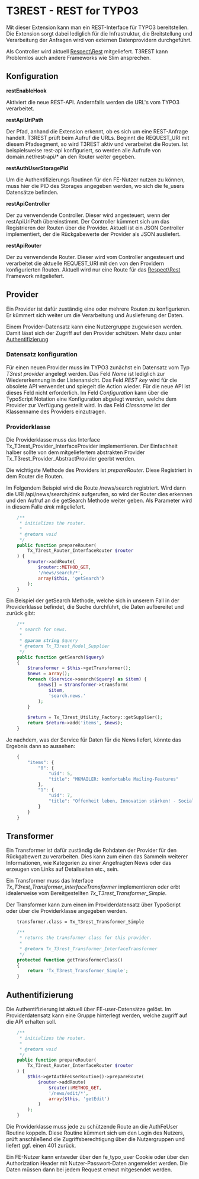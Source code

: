 # T3REST - REST for TYPO3

Mit dieser Extension kann man ein
REST-Interface für TYPO3 bereitstellen.
Die Extension sorgt dabei lediglich für die Infrastruktur,
die Breitstellung und Verarbeitung der Anfragen
wird von externen Datenprovidern durchgeführt.

Als Controller wird aktuell [Respect\Rest](http://respect.github.io/Rest/) mitgeliefert.
T3REST kann Problemlos auch andere Frameworks wie Slim ansprechen.

## Konfiguration

**restEnableHook**

Aktiviert die neue REST-API. Andernfalls werden die URL's vom TYPO3 verarbeitet.

**restApiUriPath**

Der Pfad, anhand die Extension erkennt, ob es sich um eine REST-Anfrage handelt.
T3REST prüft beim Aufruf die URLs. Beginnt die REQUEST_URI mit diesem Pfadsegment,
so wird T3REST aktiv und verarbeitet die Routen.
Ist beispielsweise rest-api konfiguriert, so werden alle Aufrufe
von domain.net/rest-api/* an den Router weiter gegeben.

**restAuthUserStoragePid**

Um die Authentifizierungs Routinen für den FE-Nutzer nutzen zu können,
muss hier die PID des Storages angegeben werden, wo sich die fe_users Datensätze befinden.

**restApiController**

Der zu verwendende Controller. Dieser wird angesteuert,
wenn der restApiUriPath übereinstimmt. Der Controller kümmert sich
um das Registrieren der Routen über die Provider.
Aktuell ist ein JSON Controller implementiert,
der die Rückgabewerte der Provider als JSON ausliefert.

**restApiRouter**

Der zu verwendende Router. Dieser wird vom Controller angesteuert
und verarbeitet die aktuelle REQUEST_URI mit
den von den Providern konfigurierten Routen.
Aktuell wird nur eine Route für
das [Respect\Rest](http://respect.github.io/Rest/) Framework mitgeliefert.


## Provider

Ein Provider ist dafür zuständig eine oder mehrere Routen zu konfigurieren.
Er kümmert sich weiter um die Verarbeitung und Auslieferung der Daten.

Einem Provider-Datensatz kann eine Nutzergruppe zugewiesen werden.
Damit lässt sich der Zugriff auf den Provider schützen.
Mehr dazu unter [Authentifizierung](#authentifizierung)


### Datensatz konfiguration

Für einen neuen Provider muss im TYPO3 zunächst
ein Datensatz vom Typ *T3rest provider* angelegt werden.
Das Feld *Name* ist lediglich zur Wiedererkennung in der Listenansicht.
Das Feld *REST key* wird für die obsolete API verwendet und spiegelt die Action wieder.
Für die neue API ist dieses Feld nicht erforderlich.
Im Feld *Configuration* kann über die TypoScript Notation
eine Konfiguration abgelegt werden,
welche dem Provider zur Verfügung gestellt wird.
In das Feld *Classname* ist der Klassenname des Providers einzutragen.


### Providerklasse

Die Providerklasse muss das Interface Tx_T3rest_Provider_InterfaceProvider implementieren.
Der Einfachheit halber sollte von dem mitgeliefertem abstrakten Provider Tx_T3rest_Provider_AbstractProvider geerbt werden.

Die wichtigste Methode des Providers ist *prepareRouter*.
Diese Registriert in dem Router die Routen.

Im Folgendem Beispiel wird die Route /news/search registriert.
Wird dann die URI /api/news/search/dmk aufgerufen,
so wird der Router dies erkennen und den Aufruf an die getSearch Methode weiter geben.
Als Parameter wird in diesem Falle *dmk* mitgeliefert.

```php
    /**
     * initializes the router.
     *
     * @return void
     */
    public function prepareRouter(
        Tx_T3rest_Router_InterfaceRouter $router
    ) {
        $router->addRoute(
            $router::METHOD_GET,
            '/news/search/*',
            array($this, 'getSearch')
        );
    }
```

Ein Beispiel der getSearch Methode,
welche sich in unserem Fall in der Providerklasse befindet,
die Suche durchführt, die Daten aufbereitet und zurück gibt:


```php
    /**
     * search for news.
     *
     * @param string $query
     * @return Tx_T3rest_Model_Supplier
     */
    public function getSearch($query)
    {
        $transformer = $this->getTransformer();
        $news = array();
        foreach ($service->search($query) as $item) {
            $news[] = $transformer->transform(
                $item,
                'search.news.'
            );
        }

        $return = Tx_T3rest_Utility_Factory::getSupplier();
        return $return->add('items', $news);
    }
```

Je nachdem, was der Service für Daten für die News liefert,
könnte das Ergebnis dann so aussehen:

```javascript
    {
        "items": {
            "0": {
                "uid": 5,
                "title": "MKMAILER: komfortable Mailing-Features"
            },
            "1": {
                "uid": 7,
                "title": "Offenheit leben, Innovation stärken! - Social Collaboration mit HumHub"
            }
        }
    }
```

## Transformer

Ein Transformer ist dafür zuständig die Rohdaten der Provider
für den Rückgabewert zu verarbeiten.
Dies kann zum einen das Sammeln weiterer Informationen,
wie Kategorien zu einer Angefragten News oder
das erzeugen von Links auf Detailseiten etc., sein.

Ein Transformer muss das Interface
*Tx_T3rest_Transformer_InterfaceTransformer* implementieren oder
erbt idealerweise vom Bereitgestellten *Tx_T3rest_Transformer_Simple*.

Der Transformer kann zum einen im Providerdatensatz
über TypoScript oder über die Providerklasse angegeben werden.

```
    transformer.class = Tx_T3rest_Transformer_Simple
```
```php
    /**
     * returns the transformer class for this provider.
     *
     * @return Tx_T3rest_Transformer_InterfaceTransformer
     */
    protected function getTransformerClass()
    {
        return 'Tx_T3rest_Transformer_Simple';
    }
```


<a id="authentifizierung" />

## Authentifizierung

Die Authentifizierung ist aktuell über FE-user-Datensätze gelöst.
Im Providerdatensatz kann eine Gruppe hinterlegt werden,
welche zugriff auf die API erhalten soll.

```php
    /**
     * initializes the router.
     *
     * @return void
     */
    public function prepareRouter(
        Tx_T3rest_Router_InterfaceRouter $router
    ) {
        $this->getAuthFeUserRoutine()->prepareRoute(
            $router->addRoute(
                $router::METHOD_GET,
                '/news/edit/*',
                array($this, 'getEdit')
            )
        );
    }
```

Die Providerklasse muss jede zu schützende Route
an die AuthFeUser Routine koppeln.
Diese Routine kümmert sich um den Login des Nutzers,
prüft anschließend die Zugriffsberechtigung über die Nutzergruppen
und liefert ggf. einen 401 zurück.

Ein FE-Nutzer kann entweder über den fe_typo_user Cookie
oder über den Authorization Header mit Nutzer-Passwort-Daten angemeldet werden.
Die Daten müssen dann bei jedem Request erneut mitgesendet werden.
